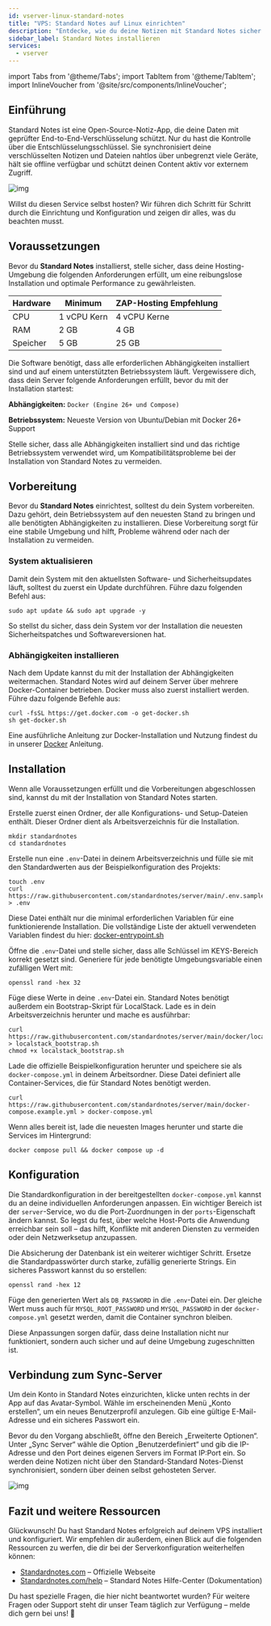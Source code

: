 ```yaml
---
id: vserver-linux-standard-notes
title: "VPS: Standard Notes auf Linux einrichten"
description: "Entdecke, wie du deine Notizen mit Standard Notes sicher über Geräte synchronisierst und schützt – jetzt selbst hosten → Erfahre mehr"
sidebar_label: Standard Notes installieren
services:
  - vserver
---
```


import Tabs from '@theme/Tabs';
import TabItem from '@theme/TabItem';
import InlineVoucher from '@site/src/components/InlineVoucher';

## Einführung

Standard Notes ist eine Open-Source-Notiz-App, die deine Daten mit geprüfter End-to-End-Verschlüsselung schützt. Nur du hast die Kontrolle über die Entschlüsselungsschlüssel. Sie synchronisiert deine verschlüsselten Notizen und Dateien nahtlos über unbegrenzt viele Geräte, hält sie offline verfügbar und schützt deinen Content aktiv vor externem Zugriff.

![img](https://screensaver01.zap-hosting.com/index.php/s/b6ZpyKJGny5qAon/preview)

Willst du diesen Service selbst hosten? Wir führen dich Schritt für Schritt durch die Einrichtung und Konfiguration und zeigen dir alles, was du beachten musst.

<InlineVoucher />



## Voraussetzungen

Bevor du **Standard Notes** installierst, stelle sicher, dass deine Hosting-Umgebung die folgenden Anforderungen erfüllt, um eine reibungslose Installation und optimale Performance zu gewährleisten.

| Hardware   | Minimum      | ZAP-Hosting Empfehlung    |
| ---------- | ------------ | ------------------------- |
| CPU        | 1 vCPU Kern  | 4 vCPU Kerne              |
| RAM        | 2 GB         | 4 GB                      |
| Speicher   | 5 GB         | 25 GB                     |

Die Software benötigt, dass alle erforderlichen Abhängigkeiten installiert sind und auf einem unterstützten Betriebssystem läuft. Vergewissere dich, dass dein Server folgende Anforderungen erfüllt, bevor du mit der Installation startest:

**Abhängigkeiten:** `Docker (Engine 26+ und Compose)`

**Betriebssystem:** Neueste Version von Ubuntu/Debian mit Docker 26+ Support

Stelle sicher, dass alle Abhängigkeiten installiert sind und das richtige Betriebssystem verwendet wird, um Kompatibilitätsprobleme bei der Installation von Standard Notes zu vermeiden.



## Vorbereitung

Bevor du **Standard Notes** einrichtest, solltest du dein System vorbereiten. Dazu gehört, dein Betriebssystem auf den neuesten Stand zu bringen und alle benötigten Abhängigkeiten zu installieren. Diese Vorbereitung sorgt für eine stabile Umgebung und hilft, Probleme während oder nach der Installation zu vermeiden.


### System aktualisieren
Damit dein System mit den aktuellsten Software- und Sicherheitsupdates läuft, solltest du zuerst ein Update durchführen. Führe dazu folgenden Befehl aus:

```
sudo apt update && sudo apt upgrade -y
```
So stellst du sicher, dass dein System vor der Installation die neuesten Sicherheitspatches und Softwareversionen hat.

### Abhängigkeiten installieren
Nach dem Update kannst du mit der Installation der Abhängigkeiten weitermachen. Standard Notes wird auf deinem Server über mehrere Docker-Container betrieben. Docker muss also zuerst installiert werden. Führe dazu folgende Befehle aus:

```
curl -fsSL https://get.docker.com -o get-docker.sh
sh get-docker.sh
```

Eine ausführliche Anleitung zur Docker-Installation und Nutzung findest du in unserer [Docker](vserver-linux-docker.md) Anleitung.




## Installation
Wenn alle Voraussetzungen erfüllt und die Vorbereitungen abgeschlossen sind, kannst du mit der Installation von Standard Notes starten.



Erstelle zuerst einen Ordner, der alle Konfigurations- und Setup-Dateien enthält. Dieser Ordner dient als Arbeitsverzeichnis für die Installation.

```
mkdir standardnotes
cd standardnotes
```

Erstelle nun eine `.env`-Datei in deinem Arbeitsverzeichnis und fülle sie mit den Standardwerten aus der Beispielkonfiguration des Projekts:

```
touch .env
curl https://raw.githubusercontent.com/standardnotes/server/main/.env.sample > .env
```

Diese Datei enthält nur die minimal erforderlichen Variablen für eine funktionierende Installation. Die vollständige Liste der aktuell verwendeten Variablen findest du hier: [docker-entrypoint.sh](https://github.com/standardnotes/server/blob/main/docker/docker-entrypoint.sh)

Öffne die `.env`-Datei und stelle sicher, dass alle Schlüssel im KEYS-Bereich korrekt gesetzt sind. Generiere für jede benötigte Umgebungsvariable einen zufälligen Wert mit:

```
openssl rand -hex 32
```

Füge diese Werte in deine `.env`-Datei ein. Standard Notes benötigt außerdem ein Bootstrap-Skript für LocalStack. Lade es in dein Arbeitsverzeichnis herunter und mache es ausführbar:

```shell
curl https://raw.githubusercontent.com/standardnotes/server/main/docker/localstack_bootstrap.sh > localstack_bootstrap.sh
chmod +x localstack_bootstrap.sh
```

Lade die offizielle Beispielkonfiguration herunter und speichere sie als `docker-compose.yml` in deinem Arbeitsordner. Diese Datei definiert alle Container-Services, die für Standard Notes benötigt werden.

```
curl https://raw.githubusercontent.com/standardnotes/server/main/docker-compose.example.yml > docker-compose.yml
```

Wenn alles bereit ist, lade die neuesten Images herunter und starte die Services im Hintergrund:

```
docker compose pull && docker compose up -d
```



## Konfiguration

Die Standardkonfiguration in der bereitgestellten `docker-compose.yml` kannst du an deine individuellen Anforderungen anpassen. Ein wichtiger Bereich ist der `server`-Service, wo du die Port-Zuordnungen in der `ports`-Eigenschaft ändern kannst. So legst du fest, über welche Host-Ports die Anwendung erreichbar sein soll – das hilft, Konflikte mit anderen Diensten zu vermeiden oder dein Netzwerksetup anzupassen.

Die Absicherung der Datenbank ist ein weiterer wichtiger Schritt. Ersetze die Standardpasswörter durch starke, zufällig generierte Strings. Ein sicheres Passwort kannst du so erstellen:

```
openssl rand -hex 12  
```

Füge den generierten Wert als `DB_PASSWORD` in die `.env`-Datei ein. Der gleiche Wert muss auch für `MYSQL_ROOT_PASSWORD` und `MYSQL_PASSWORD` in der `docker-compose.yml` gesetzt werden, damit die Container synchron bleiben.

Diese Anpassungen sorgen dafür, dass deine Installation nicht nur funktioniert, sondern auch sicher und auf deine Umgebung zugeschnitten ist.





## Verbindung zum Sync-Server

Um dein Konto in Standard Notes einzurichten, klicke unten rechts in der App auf das Avatar-Symbol. Wähle im erscheinenden Menü „Konto erstellen“, um ein neues Benutzerprofil anzulegen. Gib eine gültige E-Mail-Adresse und ein sicheres Passwort ein.

Bevor du den Vorgang abschließt, öffne den Bereich „Erweiterte Optionen“. Unter „Sync Server“ wähle die Option „Benutzerdefiniert“ und gib die IP-Adresse und den Port deines eigenen Servers im Format IP:Port ein. So werden deine Notizen nicht über den Standard-Standard Notes-Dienst synchronisiert, sondern über deinen selbst gehosteten Server.

![img](https://screensaver01.zap-hosting.com/index.php/s/tpsFzSQEokP9xit/download)





## Fazit und weitere Ressourcen

Glückwunsch! Du hast Standard Notes erfolgreich auf deinem VPS installiert und konfiguriert. Wir empfehlen dir außerdem, einen Blick auf die folgenden Ressourcen zu werfen, die dir bei der Serverkonfiguration weiterhelfen können:

- [Standardnotes.com](https://standardnotes.com/) – Offizielle Webseite
- [Standardnotes.com/help](https://standardnotes.com/help) – Standard Notes Hilfe-Center (Dokumentation)

Du hast spezielle Fragen, die hier nicht beantwortet wurden? Für weitere Fragen oder Support steht dir unser Team täglich zur Verfügung – melde dich gern bei uns! 🙂